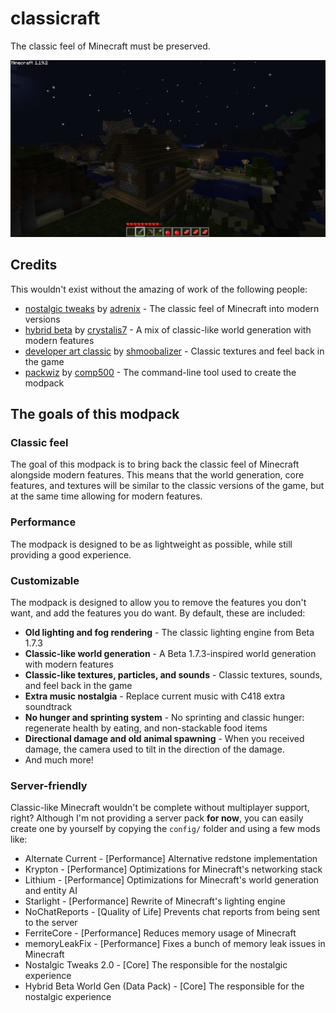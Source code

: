 # classicraft

The classic feel of Minecraft must be preserved.

![Screenshot](.github/screenshot.png)

## Credits

[nostalgic tweaks]: https://github.com/Adrenix/Nostalgic-Tweaks
[adrenix]: https://github.com/Adrenix
[hybrid beta]: https://www.planetminecraft.com/data-pack/hybrid-beta-1-18-1-a-beta-style-interpretation-of-modern-minecraft-terrain/
[crystalis7]: https://www.planetminecraft.com/member/crystalis7/
[developer art classic]: https://www.planetminecraft.com/texture-pack/devart-classic/
[shmoobalizer]: https://github.com/shmoobalizer
[packwiz]: https://github.com/packwiz/packwiz
[comp500]: https://github.com/comp500

This wouldn't exist without the amazing of work of the following people:

-   [nostalgic tweaks] by [adrenix] - The classic feel of Minecraft into modern versions
-   [hybrid beta] by [crystalis7] - A mix of classic-like world generation with modern features
-   [developer art classic] by [shmoobalizer] - Classic textures and feel back in the game
-   [packwiz] by [comp500] - The command-line tool used to create the modpack

## The goals of this modpack

### Classic feel

The goal of this modpack is to bring back the classic feel of Minecraft alongside modern features.
This means that the world generation, core features, and textures will be similar to the classic versions
of the game, but at the same time allowing for modern features.

### Performance

The modpack is designed to be as lightweight as possible, while still providing a good experience.

### Customizable

The modpack is designed to allow you to remove the features you don't want, and add the
features you do want. By default, these are included:

-   **Old lighting and fog rendering** - The classic lighting engine from Beta 1.7.3
-   **Classic-like world generation** - A Beta 1.7.3-inspired world generation with modern features
-   **Classic-like textures, particles, and sounds** - Classic textures, sounds, and feel back in the game
-   **Extra music nostalgia** - Replace current music with C418 extra soundtrack
-   **No hunger and sprinting system** - No sprinting and classic hunger: regenerate health by eating,
    and non-stackable food items
-   **Directional damage and old animal spawning** - When you received damage, the camera used
    to tilt in the direction of the damage.
-   And much more!

### Server-friendly

Classic-like Minecraft wouldn't be complete without multiplayer support, right? Although
I'm not providing a server pack **for now**, you can easily create one by yourself by
copying the `config/` folder and using a few mods like:

-   Alternate Current - [Performance] Alternative redstone implementation
-   Krypton - [Performance] Optimizations for Minecraft's networking stack
-   Lithium - [Performance] Optimizations for Minecraft's world generation and entity AI
-   Starlight - [Performance] Rewrite of Minecraft's lighting engine
-   NoChatReports - [Quality of Life] Prevents chat reports from being sent to the server
-   FerriteCore - [Performance] Reduces memory usage of Minecraft
-   memoryLeakFix - [Performance] Fixes a bunch of memory leak issues in Minecraft
-   Nostalgic Tweaks 2.0 - [Core] The responsible for the nostalgic experience
-   Hybrid Beta World Gen (Data Pack) - [Core] The responsible for the nostalgic experience
